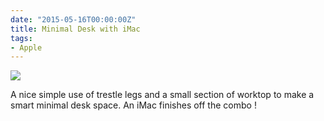 ```yaml
---
date: "2015-05-16T00:00:00Z"
title: Minimal Desk with iMac
tags:
- Apple
---
```


![](http://40.media.tumblr.com/aa81494a424019f49fd4b6226b03c098/tumblr_mrxc9f4Gr71rqeb09o1_1280.jpg)

A nice simple use of trestle legs and a small section of worktop to make a smart minimal desk space. An iMac finishes off the combo !